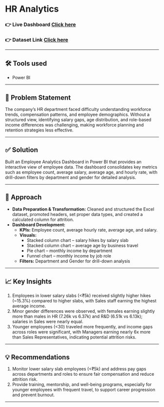 # HR Analytics

### 👉 Live Dashboard  [Click here](https://app.powerbi.com/view?r=eyJrIjoiMjQ2MjYzMjgtZThiZi00ZDYwLWJmNTItMGFmMjk1OTljNGQ2IiwidCI6ImM2ZTU0OWIzLTVmNDUtNDAzMi1hYWU5LWQ0MjQ0ZGM1YjJjNCJ9)  

### 👉 Dataset Link  [Click here](https://drive.google.com/file/d/1vK3_HR_ugu4vULI1NJBboVnw0Oyl6YMT/view?usp=sharing)  

---

## 🛠 Tools used  
- Power BI  

---

## 📝 Problem Statement  
The company’s HR department faced difficulty understanding workforce trends, compensation patterns, and employee demographics. Without a structured view, identifying salary gaps, age distribution, and role-based income differences was challenging, making workforce planning and retention strategies less effective.

---

## ✅ Solution  
Built an Employee Analytics Dashboard in Power BI that provides an interactive view of employee data. The dashboard consolidates key metrics such as employee count, average salary, average age, and hourly rate, with drill-down filters by department and gender for detailed analysis.

---

## 🔎 Approach  
- **Data Preparation & Transformation:** Cleaned and structured the Excel dataset, promoted headers, set proper data types, and created a calculated column for attrition.  
- **Dashboard Development:**  
  - **KPIs:** Employee count, average hourly rate, average age, and salary.  
  - **Visuals:**  
    - Stacked column chart – salary hikes by salary slab  
    - Stacked column chart – average age by business travel  
    - Pie chart – monthly income by department  
    - Funnel chart – monthly income by job role  
  - **Filters:** Department and Gender for drill-down analysis  

---

## 📈 Key Insights  
1. Employees in lower salary slabs (<₹5k) received slightly higher hikes (~15.3%) compared to higher slabs, with Sales staff earning the highest average income.  
2. Minor gender differences were observed, with females earning slightly more than males in HR (7.26k vs 6.37k) and R&D (6.51k vs 6.13k); salaries in Sales were nearly equal.  
3. Younger employees (<30) traveled more frequently, and income gaps across roles were significant, with Managers earning nearly 6x more than Sales Representatives, indicating potential attrition risks.  

---

## 💡 Recommendations  
1. Monitor lower salary slab employees (<₹5k) and address pay gaps across departments and roles to ensure fair compensation and reduce attrition risk.  
2. Provide training, mentorship, and well-being programs, especially for younger employees with frequent travel, to support career progression and prevent burnout.  

---

